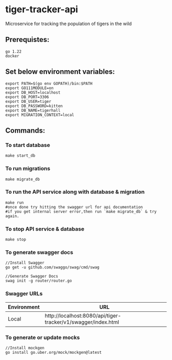# tiger-tracker-api
Microservice for tracking the population of tigers in the wild

## Prerequistes:
    go 1.22
    docker

## Set below environment variables:
    export PATH=$(go env GOPATH)/bin:$PATH
    export GO111MODULE=on
    export DB_HOST=localhost
    export DB_PORT=3306
    export DB_USER=tiger
    export DB_PASSWORD=kitten
    export DB_NAME=tigerhall
    export MIGRATION_CONTEXT=local

## Commands:

### To start database
    make start_db

### To run migrations
    make migrate_db

### To run the API service along with database & migration
    make run
    #once done try hitting the swagger url for api documentation
    #if you get internal server error,then run `make migrate_db` & try again.


### To stop API service & database
    make stop

### To generate swagger docs
    //Install Swagger
    go get -u github.com/swaggo/swag/cmd/swag
    
    //Generate Swagger Docs
    swag init -g router/router.go

### Swagger URLs

| Environment | URL                                                           |
|-------------|---------------------------------------------------------------|
| Local       | http://localhost:8080/api/tiger-tracker/v1/swagger/index.html |

### To generate or update mocks
    //Install mockgen
    go install go.uber.org/mock/mockgen@latest

